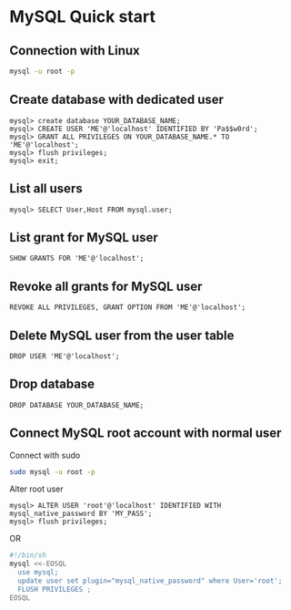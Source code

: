 # MySQL Quick start

## Connection with Linux
```bash
mysql -u root -p
```

## Create database with dedicated user
```mysql
mysql> create database YOUR_DATABASE_NAME;
mysql> CREATE USER 'ME'@'localhost' IDENTIFIED BY 'Pa$$w0rd';
mysql> GRANT ALL PRIVILEGES ON YOUR_DATABASE_NAME.* TO 'ME'@'localhost';
mysql> flush privileges;
mysql> exit;
```

## List all users
```mysql
mysql> SELECT User,Host FROM mysql.user;
```

## List grant for MySQL user
```mysql
SHOW GRANTS FOR 'ME'@'localhost';
```

## Revoke all grants for MySQL user
```mysql
REVOKE ALL PRIVILEGES, GRANT OPTION FROM 'ME'@'localhost';
```

## Delete MySQL user from the user table
```mysql
DROP USER 'ME'@'localhost';
```
## Drop database
```mysql
DROP DATABASE YOUR_DATABASE_NAME;
```

## Connect MySQL root account with normal user
Connect with sudo
```bash
sudo mysql -u root -p
```
Alter root user
```mysql
mysql> ALTER USER 'root'@'localhost' IDENTIFIED WITH mysql_native_password BY 'MY_PASS';
mysql> flush privileges;
```
OR   
```bash
#!/bin/sh
mysql <<-EOSQL
  use mysql;
  update user set plugin="mysql_native_password" where User='root';
  FLUSH PRIVILEGES ;
EOSQL
```
